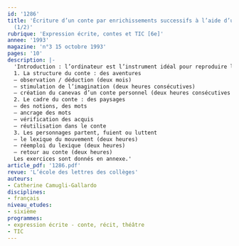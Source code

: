 ```yaml
---
id: '1286'
title: 'Écriture d’un conte par enrichissements successifs à l’aide d’un ordinateur
  (1/2)'
rubrique: 'Expression écrite, contes et TIC [6e]'
annee: '1993'
magazine: 'n°3 15 octobre 1993'
pages: '10'
description: |-
  'Introduction : l’ordinateur est l’instrument idéal pour reproduire les différentes étapes de la croissance des textes…
  1. La structure du conte : des aventures
  – observation / déduction (deux mois)
  – stimulation de l’imagination (deux heures consécutives)
  – création du canevas d’un conte personnel (deux heures consécutives ou plus)
  2. Le cadre du conte : des paysages
  – des notions, des mots
  – ancrage des mots
  – vérification des acquis
  – réutilisation dans le conte
  3. Les personnages partent, fuient ou luttent
  – le lexique du mouvement (deux heures)
  – réemploi du lexique (deux heures)
  – retour au conte (deux heures)
  Les exercices sont donnés en annexe.'
article_pdf: '1286.pdf'
revue: 'L’école des lettres des collèges'
auteurs:
- Catherine Camugli-Gallardo
disciplines:
- français
niveau_etudes:
- sixième
programmes:
- expression écrite - conte, récit, théâtre
- TIC
---
```


